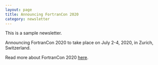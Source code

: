 ```yaml
---
layout: page
title: Announcing FortranCon 2020
category: newsletter
---
```


This is a sample newsletter.

Announcing FortranCon 2020 to take place on July 2-4, 2020, in Zurich, Switzerland.

Read more about FortranCon 2020 [here](https://tcevents.chem.uzh.ch/event/12/).
